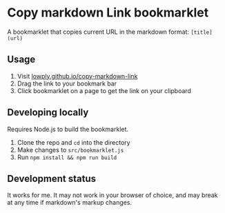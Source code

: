 # Copy markdown Link bookmarklet

A bookmarklet that copies current URL in the markdown format: `[title](url)`

## Usage

1. Visit [lowply.github.io/copy-markdown-link](https://lowply.github.io/copy-markdown-link/)
1. Drag the link to your bookmark bar
1. Click bookmarklet on a page to get the link on your clipboard

## Developing locally

Requires Node.js to build the bookmarklet.

1. Clone the repo and `cd` into the directory
1. Make changes to `src/bookmarklet.js`
1. Run `npm install && npm run build`

## Development status

It works for me. It may not work in your browser of choice, and may break at any time if markdown's markup changes.
